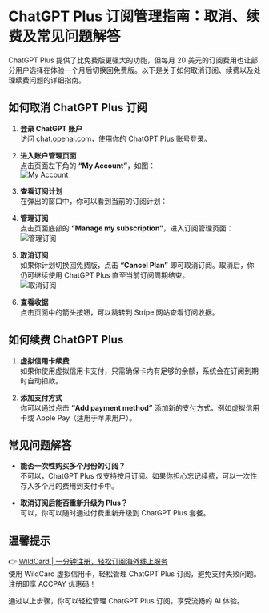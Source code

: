 # ChatGPT Plus 订阅管理指南：取消、续费及常见问题解答

ChatGPT Plus 提供了比免费版更强大的功能，但每月 20 美元的订阅费用也让部分用户选择在体验一个月后切换回免费版。以下是关于如何取消订阅、续费以及处理续费问题的详细指南。

## 如何取消 ChatGPT Plus 订阅

1. **登录 ChatGPT 账户**  
   访问 [chat.openai.com](https://chat.openai.com/chat)，使用你的 ChatGPT Plus 账号登录。

2. **进入账户管理页面**  
   点击页面左下角的 **“My Account”**，如图：  
   ![My Account](https://bbtdd.com/img/62203523725.webp)

3. **查看订阅计划**  
   在弹出的窗口中，你可以看到当前的订阅计划：  
   

4. **管理订阅**  
   点击页面底部的 **“Manage my subscription”**，进入订阅管理页面：  
   ![管理订阅](https://bbtdd.com/img/6266011048710179.webp)

5. **取消订阅**  
   如果你计划切换回免费版，点击 **“Cancel Plan”** 即可取消订阅。取消后，你仍可继续使用 ChatGPT Plus 直至当前订阅周期结束。  
   ![取消订阅](https://bbtdd.com/img/3422363727266.webp)

6. **查看收据**  
   点击页面中的箭头按钮，可以跳转到 Stripe 网站查看订阅收据。

## 如何续费 ChatGPT Plus

1. **虚拟信用卡续费**  
   如果你使用虚拟信用卡支付，只需确保卡内有足够的余额，系统会在订阅到期时自动扣款。

2. **添加支付方式**  
   你可以通过点击 **“Add payment method”** 添加新的支付方式，例如虚拟信用卡或 Apple Pay（适用于苹果用户）。

## 常见问题解答

- **能否一次性购买多个月份的订阅？**  
  不可以，ChatGPT Plus 仅支持按月订阅。如果你担心忘记续费，可以一次性存入多个月的费用到支付卡中。

- **取消订阅后能否重新升级为 Plus？**  
  可以，你可以随时通过付费重新升级到 ChatGPT Plus 套餐。

## 温馨提示

👉 [WildCard | 一分钟注册，轻松订阅海外线上服务](https://bbtdd.com/WildCard)  
使用 WildCard 虚拟信用卡，轻松管理 ChatGPT Plus 订阅，避免支付失败问题。注册即享 ACCPAY 优惠码！

通过以上步骤，你可以轻松管理 ChatGPT Plus 订阅，享受流畅的 AI 体验。